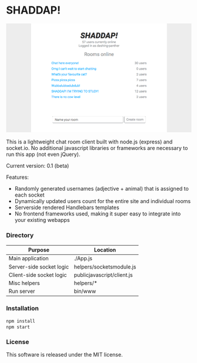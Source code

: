 # SHADDAP!

![Screenshot](/documentation/screenshot.png?raw=true "Screenshot")

This is a lightweight chat room client built with node.js (express) and socket.io. No additional javascript libraries or frameworks are necessary to run this app (not even jQuery).

Current version: 0.1 (beta)

Features:
* Randomly generated usernames (adjective + animal) that is assigned to each socket
* Dynamically updated users count for the entire site and individual rooms
* Serverside rendered Handlebars templates
* No frontend frameworks used, making it super easy to integrate into your existing webapps

### Directory

Purpose | Location
------------ | -------------
Main application | ./App.js
Server-side socket logic | helpers/socketsmodule.js
Client-side socket logic | publicjavascript/client.js
Misc helpers | helpers/*
Run server | bin/www

### Installation

```
npm install
npm start
```

### License
This software is released under the MIT license.